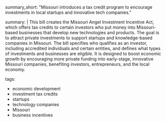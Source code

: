 summary_short: "Missouri introduces a tax credit program to encourage investments in local startups and innovative tech companies."

summary: |
  This bill creates the Missouri Angel Investment Incentive Act, which offers tax credits to certain investors who put money into Missouri-based businesses that develop new technologies and products. The goal is to attract private investments to support startups and knowledge-based companies in Missouri. The bill specifies who qualifies as an investor, including accredited individuals and certain entities, and defines what types of investments and businesses are eligible. It is designed to boost economic growth by encouraging more private funding into early-stage, innovative Missouri companies, benefiting investors, entrepreneurs, and the local economy.

tags:
  - economic development
  - investment tax credits
  - startups
  - technology companies
  - Missouri
  - business incentives
